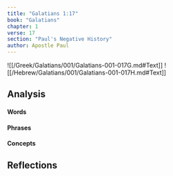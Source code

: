 ```yaml
---
title: "Galatians 1:17"
book: "Galatians"
chapter: 1
verse: 17
section: "Paul's Negative History"
author: Apostle Paul
---
```

![[/Greek/Galatians/001/Galatians-001-017G.md#Text]]
![[/Hebrew/Galatians/001/Galatians-001-017H.md#Text]]

## Analysis

#### Words

#### Phrases

#### Concepts

## Reflections
